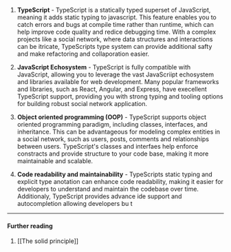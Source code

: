 
1. **TypeScript** - TypeScript is a statically typed superset of JavaScript, meaning it adds static typing to javascript. This feature enables you to catch errors and bugs at compile time rather than runtime, which can help improve code quality and redice debugging time. With a complex projects like a social network, where data structures and interactions can be itricate, TypeScripts type system can provide additional safty and make refactoring and collaporation easier.

2. **JavaScript Echosystem** - TypeScript is fully compatible with JavaScript, allowing you to leverage the vast JavaScriipt echosystem and libraries available for web development. Many popular frameworks and libraries, such as React, Angular, and Express, have execellent TypeScript support, providing you with strong typing and tooling options for building robust social network application.

3. **Object oriented programming (OOP)** - TypeScript supports object oriented programming paradigm, including classes, interfaces, and inheritance. This can be advantageous for modeling complex entities in a social network, such as users, posts, comments and relationships between users. TypeScript's classes and interfaes help enforce constracts and provide structure to your code base, making it more maintainable and scalable. 

4. **Code readability and maintainability** - TypeScripts static typing and explicit type anotation can enhance code readability, making it easier for developers to understand and maintain the codebase over time. Additionaly, TypeScript provides advance ide support and autocompletion allowing developers bu t

<hr>

#### Further reading

1. [[The solid principle]]
